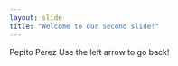 ```yaml
---
layout: slide
title: "Welcome to our second slide!"
---
```

Pepito Perez
Use the left arrow to go back!
